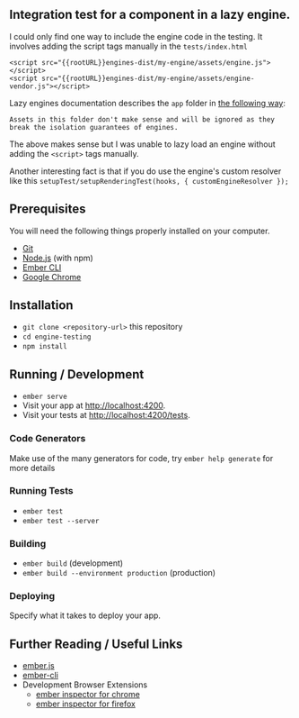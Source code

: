 ## Integration test for a component in a lazy engine.

I could only find one way to include the engine code in the testing. It involves adding the script tags manually in the `tests/index.html`

```
<script src="{{rootURL}}engines-dist/my-engine/assets/engine.js"></script>
<script src="{{rootURL}}engines-dist/my-engine/assets/engine-vendor.js"></script>
```

Lazy engines documentation describes the `app` folder in [the following way](https://github.com/ember-engines/ember-engines#app):
```
Assets in this folder don't make sense and will be ignored as they break the isolation guarantees of engines.
```

The above makes sense but I was unable to lazy load an engine without adding the `<script>` tags manually. 


Another interesting fact is that if you do use the engine's custom resolver like this `setupTest/setupRenderingTest(hooks, { customEngineResolver });`


## Prerequisites

You will need the following things properly installed on your computer.

* [Git](https://git-scm.com/)
* [Node.js](https://nodejs.org/) (with npm)
* [Ember CLI](https://ember-cli.com/)
* [Google Chrome](https://google.com/chrome/)

## Installation

* `git clone <repository-url>` this repository
* `cd engine-testing`
* `npm install`

## Running / Development

* `ember serve`
* Visit your app at [http://localhost:4200](http://localhost:4200).
* Visit your tests at [http://localhost:4200/tests](http://localhost:4200/tests).

### Code Generators

Make use of the many generators for code, try `ember help generate` for more details

### Running Tests

* `ember test`
* `ember test --server`

### Building

* `ember build` (development)
* `ember build --environment production` (production)

### Deploying

Specify what it takes to deploy your app.

## Further Reading / Useful Links

* [ember.js](https://emberjs.com/)
* [ember-cli](https://ember-cli.com/)
* Development Browser Extensions
  * [ember inspector for chrome](https://chrome.google.com/webstore/detail/ember-inspector/bmdblncegkenkacieihfhpjfppoconhi)
  * [ember inspector for firefox](https://addons.mozilla.org/en-US/firefox/addon/ember-inspector/)
